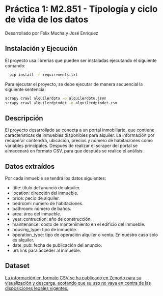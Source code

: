 
# Práctica 1: M2.851 - Tipología y ciclo de vida de los datos

Desarrollado por Félix Mucha y José Enriquez


## Instalación y Ejecución

El proyecto usa librerías que pueden ser instaladas ejecutando el siguiente comando:

```bash
  pip install -r requirements.txt
```
Para ejecutar el proyecto, se debe ejecutar de manera secuencial la siguiente sentencia:

```bash
scrapy crawl alquilerdpto -o alquilerdpto.json
scrapy crawl alquilerdptodet -o alquilerdptodet.csv
```


## Descripción

El proyecto desarrollado se conecta a un portal inmobiliario, que contiene características de inmuebles disponibles para alquiler. La información por recuperar contendrá, ubicación, precios y número de habitaciones como variables principales. Después de realizar el scraper del portal se almacenará en formato CSV, para que después se realice el análisis.



## Datos extraídos
Por cada inmueble se tendrá los datos siguientes:
- title: título del anunció de alquiler.
- location: dirección del inmueble.
- price: pecio de alquiler.
- bedroom: número de habitaciones.
- bathroom: número de baños.
- area: área del inmueble.
- year_contruction: año de construcción.
- maintenance: costo de mantenimiento en el edificio del inmueble.
- housing_type: tipo de inmueble.
- operation_type: tipo de operación alquiler o venta. En nuestro caso solo es alquiler.
- date_pub: fecha de publicación del anuncio.
- url: link para acceder al inmueble.


## Dataset

[La información en formato CSV se ha publicado en Zenodo para su visualización y descarga, acotando que su uso no vaya en contra de las disposiciones legales vigentes.](https://doi.org/10.5281/zenodo.7846211)

